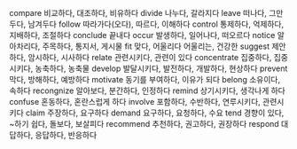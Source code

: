 compare	비교하다, 대조하다, 비유하다
divide	나누다, 갈라지다
leave	떠나다, 그만두다, 남겨두다
follow	따라가다(오다), 따르다, 이해하다
control	통제하다, 억제하다, 지배하다, 조절하다
conclude	끝내다
occur	발생하다, 일어나다, 떠오르다
notice	알아차리다, 주목하다, 통지서, 게시물
fit	맞다, 어울리다 어울리는, 건강한
suggest	제안하다, 암시하다, 시사하다
relate	관련시키다, 관련이 있다
concentrate	집중하다, 집중시키다, 농축하다, 농축물
develop	발달시키다, 발전하다, 개발하다, 현상하다
prevent	막다, 방해하다, 예방하다
motivate	동기를 부여하다, 이유가 되다
belong	소유이다, 속하다
recongnize	알아보다, 분간하다, 인정하다
remind	상기시키다, 생각나게 하다
confuse	혼동하다, 혼란스럽게 하다
involve	포함하다, 수반하다, 연루시키다, 관련시키다
claim	주장하다, 요구하다
demand	요구하다, 요청하다, 수요
tend	경향이 있다, ~하기 쉽다, 돌보다, 보살피다
recommend	추천하다, 권고하다, 권장하다
respond	대답하다, 응답하다, 반응하다
